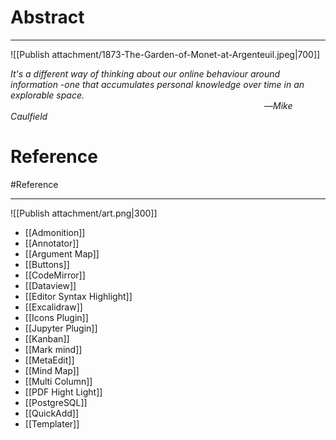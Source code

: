 # Abstract 
---


![[Publish attachment/1873-The-Garden-of-Monet-at-Argenteuil.jpeg|700]]

*It's a different way of thinking about our online behaviour around information 
-one that accumulates personal knowledge over time in an explorable space.*
&emsp;&emsp;&emsp;&emsp;&emsp;&emsp;&emsp;&emsp;&emsp;&emsp;&emsp;&emsp;&emsp;&emsp;&emsp;&emsp;&emsp;&emsp;&emsp;&emsp;&emsp;&emsp;&emsp;&emsp;&emsp;&emsp;&emsp;&emsp;&emsp;—*Mike Caulfield*



# Reference 

#Reference 

---
![[Publish attachment/art.png|300]]

- [[Admonition]]
- [[Annotator]]
- [[Argument Map]]
- [[Buttons]]
- [[CodeMirror]]
- [[Dataview]]
- [[Editor Syntax Highlight]]
- [[Excalidraw]]
- [[Icons Plugin]]
- [[Jupyter Plugin]]
- [[Kanban]]
- [[Mark mind]]
- [[MetaEdit]]
- [[Mind Map]]
- [[Multi Column]]
- [[PDF Hight Light]]
- [[PostgreSQL]]
- [[QuickAdd]]
- [[Templater]]